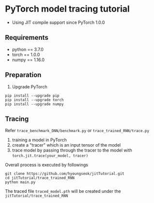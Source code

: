 # PyTorch model tracing tutorial 
+ Using JIT compile support since PyTorch 1.0.0

## Requirements
+ python == 3.7.0
+ torch == 1.0.0
+ numpy == 1.16.0

## Preparation
1. Upgrade PyTorch
```
pip install --upgrade pip
pip install --upgrade torch
pip install --upgrade numpy
```

## Tracing 
Refer ```trace_benchmark_DNN/benchmark.py``` or ```trace_trained_RNN/trace.py```

1. training a model in PyTorch
2. create a "tracer" which is an input tensor of the model
3. trace model by passing through the tracer to the model with ```torch.jit.trace(your_model, tracer)```

Overall process is executed by followings
```
git clone https://github.com/hyoungseok/jitTutorial.git
cd jitTutorial/trace_trained_RNN
python main.py
```
The traced file ```traced_model.pth``` will be created under the ```jitTutorial/trace_trained_RNN```
